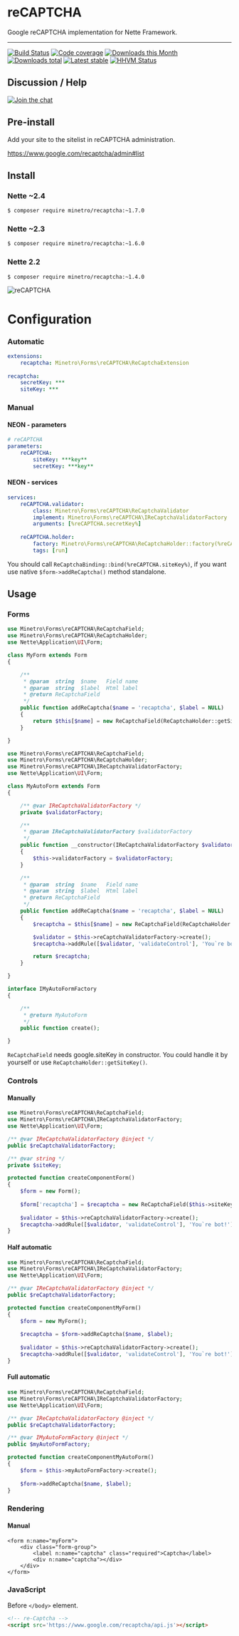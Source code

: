 # reCAPTCHA

Google reCAPTCHA implementation for Nette Framework.

-----

[![Build Status](https://img.shields.io/travis/minetro/reCAPTCHA.svg?style=flat-square)](https://travis-ci.org/minetro/reCAPTCHA)
[![Code coverage](https://img.shields.io/coveralls/minetro/reCAPTCHA.svg?style=flat-square)](https://coveralls.io/r/minetro/reCAPTCHA)
[![Downloads this Month](https://img.shields.io/packagist/dm/minetro/recaptcha.svg?style=flat-square)](https://packagist.org/packages/minetro/recaptcha)
[![Downloads total](https://img.shields.io/packagist/dt/minetro/recaptcha.svg?style=flat-square)](https://packagist.org/packages/minetro/recaptcha)
[![Latest stable](https://img.shields.io/packagist/v/minetro/recaptcha.svg?style=flat-square)](https://packagist.org/packages/minetro/recaptcha)
[![HHVM Status](https://img.shields.io/hhvm/minetro/reCAPTCHA.svg?style=flat-square)](http://hhvm.h4cc.de/package/minetro/reCAPTCHA)

## Discussion / Help

[![Join the chat](https://img.shields.io/gitter/room/minetro/nette.svg?style=flat-square)](https://gitter.im/minetro/nette?utm_source=badge&utm_medium=badge&utm_campaign=pr-badge&utm_content=badge)

## Pre-install

Add your site to the sitelist in reCAPTCHA administration.

https://www.google.com/recaptcha/admin#list

## Install

### Nette ~2.4

```sh
$ composer require minetro/recaptcha:~1.7.0
```

### Nette ~2.3

```sh
$ composer require minetro/recaptcha:~1.6.0
```

### Nette 2.2 

```sh
$ composer require minetro/recaptcha:~1.4.0
```

![reCAPTCHA](https://raw.githubusercontent.com/minetro/recaptcha/master/recaptcha.png)

# Configuration

### Automatic
```yaml
extensions:
    recaptcha: Minetro\Forms\reCAPTCHA\ReCaptchaExtension
    
recaptcha:
    secretKey: ***
    siteKey: ***
```
### Manual

#### NEON - parameters
```yaml
# reCAPTCHA
parameters:
    reCAPTCHA:
        siteKey: ***key**
        secretKey: ***key**
```

#### NEON - services
```yaml
services:
    reCAPTCHA.validator:
        class: Minetro\Forms\reCAPTCHA\ReCaptchaValidator
        implement: Minetro\Forms\reCAPTCHA\IReCaptchaValidatorFactory
        arguments: [%reCAPTCHA.secretKey%]
    
    reCAPTCHA.holder:
        factory: Minetro\Forms\reCAPTCHA\ReCaptchaHolder::factory(%reCAPTCHA.siteKey%)
        tags: [run]
```

You should call `ReCaptchaBinding::bind(%reCAPTCHA.siteKey%)`, if you want use native `$form->addReCaptcha()` method standalone.

## Usage 

### Forms

```php
use Minetro\Forms\reCAPTCHA\ReCaptchaField;
use Minetro\Forms\reCAPTCHA\ReCaptchaHolder;
use Nette\Application\UI\Form;

class MyForm extends Form
{

    /**
     * @param  string  $name   Field name
     * @param  string  $label  Html label
     * @return ReCaptchaField
     */
    public function addReCaptcha($name = 'recaptcha', $label = NULL)
    {
        return $this[$name] = new ReCaptchaField(ReCaptchaHolder::getSiteKey(), $label);
    }

}
```

```php
use Minetro\Forms\reCAPTCHA\ReCaptchaField;
use Minetro\Forms\reCAPTCHA\ReCaptchaHolder;
use Minetro\Forms\reCAPTCHA\IReCaptchaValidatorFactory;
use Nette\Application\UI\Form;

class MyAutoForm extends Form
{

    /** @var IReCaptchaValidatorFactory */
    private $validatorFactory;

    /**
     * @param IReCaptchaValidatorFactory $validatorFactory
     */
    public function __constructor(IReCaptchaValidatorFactory $validatorFactory) 
    {
        $this->validatorFactory = $validatorFactory;
    }

    /**
     * @param  string  $name   Field name
     * @param  string  $label  Html label
     * @return ReCaptchaField
     */
    public function addReCaptcha($name = 'recaptcha', $label = NULL)
    {
        $recaptcha = $this[$name] = new ReCaptchaField(ReCaptchaHolder::getSiteKey(), $label);

        $validator = $this->reCaptchaValidatorFactory->create();
        $recaptcha->addRule([$validator, 'validateControl'], 'You`re bot!');

        return $recaptcha;
    }

}

interface IMyAutoFormFactory 
{

    /**
     * @return MyAutoForm
     */
    public function create();

}
```

`ReCaptchaField` needs google.siteKey in constructor. You could handle it by yourself or use `ReCaptchaHolder::getSiteKey()`.

### Controls

#### Manually

```php
use Minetro\Forms\reCAPTCHA\ReCaptchaField;
use Minetro\Forms\reCAPTCHA\IReCaptchaValidatorFactory;
use Nette\Application\UI\Form;

/** @var IReCaptchaValidatorFactory @inject */
public $reCaptchaValidatorFactory;

/** @var string */
private $siteKey;

protected function createComponentForm() 
{
    $form = new Form();
    
    $form['recaptcha'] = $recaptcha = new ReCaptchaField($this->siteKey, $label = NULL); 
    
    $validator = $this->reCaptchaValidatorFactory->create();
    $recaptcha->addRule([$validator, 'validateControl'], 'You`re bot!');
}
```

#### Half automatic

```php
use Minetro\Forms\reCAPTCHA\ReCaptchaField;
use Minetro\Forms\reCAPTCHA\IReCaptchaValidatorFactory;
use Nette\Application\UI\Form;

/** @var IReCaptchaValidatorFactory @inject */
public $reCaptchaValidatorFactory;

protected function createComponentMyForm() 
{
    $form = new MyForm();
    
    $recaptcha = $form->addReCaptcha($name, $label);
    
    $validator = $this->reCaptchaValidatorFactory->create();
    $recaptcha->addRule([$validator, 'validateControl'], 'You`re bot!');
}
```

#### Full automatic

```php
use Minetro\Forms\reCAPTCHA\ReCaptchaField;
use Minetro\Forms\reCAPTCHA\IReCaptchaValidatorFactory;
use Nette\Application\UI\Form;

/** @var IReCaptchaValidatorFactory @inject */
public $reCaptchaValidatorFactory;

/** @var IMyAutoFormFactory @inject */
public $myAutoFormFactory;

protected function createComponentMyAutoForm() 
{
    $form = $this->myAutoFormFactory->create();
    
    $form->addReCaptcha($name, $label);
}
```

### Rendering

#### Manual 

```smarty
<form n:name="myForm">
	<div class="form-group">
		<label n:name="captcha" class="required">Captcha</label>
		<div n:name="captcha"></div>
	</div>
</form>
```

### JavaScript

Before `</body>` element.

```html
<!-- re-Captcha -->
<script src='https://www.google.com/recaptcha/api.js'></script>
```

